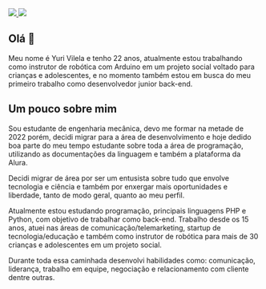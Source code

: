 <div>
    <a target='_blank' href="https://www.instagram.com/yurivilela1704/">
        <img src="https://img.shields.io/badge/Instagram-E4405F?style=for-the-badge&logo=instagram&logoColor=white">
    </a>
    <a target='_blank' href="https://www.linkedin.com/in/yuri-vilela/">
        <img src="https://img.shields.io/badge/LinkedIn-0077B5?style=for-the-badge&logo=linkedin&logoColor=white">
    </a>
</div>

## Olá 👋

Meu nome é Yuri Vilela e tenho 22 anos, atualmente estou trabalhando como instrutor de robótica com Arduino em um projeto social voltado para crianças e adolescentes, e no momento também estou em busca do meu primeiro trabalho como desenvolvedor junior back-end.

## Um pouco sobre mim

Sou estudante de engenharia mecânica, devo me formar na metade de 2022 porém, decidi migrar para a área de desenvolvimento e hoje dedido boa parte do meu tempo estudante sobre toda a área de programação, utilizando as documentações da linguagem e também a plataforma da Alura. 

Decidi migrar de área por ser um entusista sobre tudo que envolve tecnologia e ciência e também por enxergar mais oportunidades e liberdade, tanto de modo geral, quanto ao meu perfil.

Atualmente estou estudando programação, principais linguagens PHP e Python, com objetivo de trabalhar como back-end. Trabalho desde os 15 anos, atuei nas áreas de comunicação/telemarketing, startup de tecnologia/educação e também como instrutor de robótica para mais de 30 crianças e adolescentes em um projeto social. 

Durante toda essa caminhada desenvolvi habilidades como: comunicação, liderança, trabalho em equipe, negociação e relacionamento com cliente dentre outras. 
